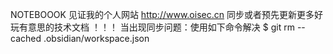 NOTEBOOOK
见证我的个人网站
http://www.oisec.cn
同步或者预先更新更多好玩有意思的技术文档
！！！
当出现同步问题：使用如下命令解决
$ git rm --cached .obsidian/workspace.json